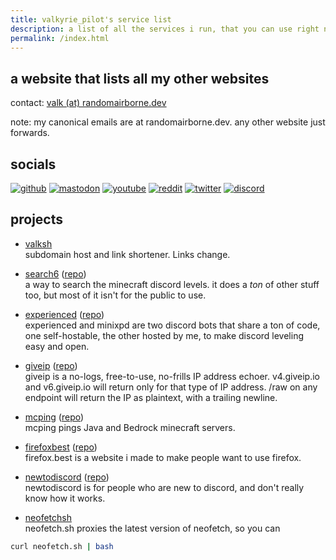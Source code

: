 ```yaml
---
title: valkyrie_pilot's service list
description: a list of all the services i run, that you can use right now!
permalink: /index.html
---
```


## a website that lists all my other websites
contact: [valk (at) randomairborne.dev](mailto:valk@randomairborne.dev)

note: my canonical emails are at randomairborne.dev. any other website just forwards.

## socials

[![github](https://img.shields.io/badge/github-randomairborne-lightgrey?logo=github)](https://github.com/randomairborne)
[![mastodon](https://img.shields.io/badge/mastodon-%40valk%40zero.lgbt-563ACC?logo=mastodon)](https://mastodon.zero.lgbt/@valk)
[![youtube](https://img.shields.io/badge/youtube-valkyrie__pilot-FF0000?logo=youtube)](https://www.youtube.com/@valkyrie_pilot)
[![reddit](https://img.shields.io/badge/reddit-%2Fu%2Fvalkyrie__pilotMC-FF5700?logo=reddit)](https://reddit.com/u/valkyrie_pilotMC)
[![twitter](https://img.shields.io/badge/twitter-%40valkyrie__pilot-1DA1F2?logo=twitter)](https://twitter.com/valkyrie_pilot)
[![discord](https://img.shields.io/badge/discord-valkyrie__pilot%232707-5865F2?logo=discord)](https://valk.sh/discord)

## projects

- [valksh](https://valk.sh/) \
subdomain host and link shortener. Links change.

- [search6](https://search6.valk.sh/) ([repo](https://github.com/randomairborne/search6)) \
a way to search the minecraft discord levels. it does a *ton* of other stuff too, but most of it isn't for the public to use.

- [experienced](https://xp.valk.sh/) ([repo](https://github.com/randomairborne/experienced)) \
experienced and minixpd are two discord bots that share a ton of code, one self-hostable, the other hosted
by me, to make discord leveling easy and open.

- [giveip](https://giveip.io) ([repo](https://github.com/randomairborne/giveip)) \
giveip is a no-logs, free-to-use, no-frills IP address echoer. v4.giveip.io and v6.giveip.io will return only
for that type of IP address. /raw on any endpoint will return the IP as plaintext, with a trailing newline.

- [mcping](https://mcping.me) ([repo](https://github.com/randomairborne/mcping)) \
mcping pings Java and Bedrock minecraft servers.

- [firefoxbest](https://firefox.best) ([repo](https://github.com/randomairborne/firefox.best)) \
firefox.best is a website i made to make people want to use firefox.

- [newtodiscord](https://newtodiscord.com) ([repo](https://github.com/randomairborne/newtodiscord)) \
newtodiscord is for people who are new to discord, and don't really know how it works.

- [neofetchsh](https://neofetch.sh) \
neofetch.sh proxies the latest version of neofetch, so you can

```sh
curl neofetch.sh | bash
```
